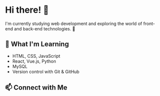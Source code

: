 # Hi there! 👋  

I'm currently studying web development and exploring the world of front-end and back-end technologies. 🚀  

## 🌱 What I'm Learning  
- HTML, CSS, JavaScript  
- React, Vue.js, Python  
- MySQL  
- Version control with Git & GitHub  

## 📫 Connect with Me  

